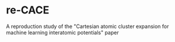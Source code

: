# re-CACE
A reproduction study of the "Cartesian atomic cluster expansion for machine learning interatomic potentials" paper 
